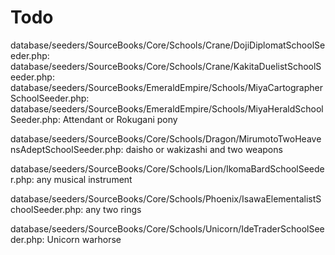# Todo

database/seeders/SourceBooks/Core/Schools/Crane/DojiDiplomatSchoolSeeder.php:
database/seeders/SourceBooks/Core/Schools/Crane/KakitaDuelistSchoolSeeder.php:
database/seeders/SourceBooks/EmeraldEmpire/Schools/MiyaCartographerSchoolSeeder.php:
database/seeders/SourceBooks/EmeraldEmpire/Schools/MiyaHeraldSchoolSeeder.php:
Attendant or Rokugani pony

database/seeders/SourceBooks/Core/Schools/Dragon/MirumotoTwoHeavensAdeptSchoolSeeder.php:
daisho or wakizashi and two weapons

database/seeders/SourceBooks/Core/Schools/Lion/IkomaBardSchoolSeeder.php:
any musical instrument

database/seeders/SourceBooks/Core/Schools/Phoenix/IsawaElementalistSchoolSeeder.php:
any two rings

database/seeders/SourceBooks/Core/Schools/Unicorn/IdeTraderSchoolSeeder.php:
Unicorn warhorse
